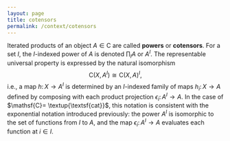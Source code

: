 ```yaml
---
layout: page
title: cotensors
permalink: /context/cotensors
---
```

Iterated products of an object $A \in \mathsf{C}$ are called **powers** or **cotensors**. For a set $I$, the $I$-indexed power of $A$ is denoted $\prod_I A$ or $A^I$.
The representable universal property is expressed by the natural isomorphism
$$ \mathsf{C}(X,A^I) \cong \mathsf{C} (X,A)^I,$$ i.e., a map $h \colon X \to A^I$ is determined by an $I$-indexed family of maps $h_i \colon X \to A$ defined by composing with each product projection $\epsilon_i \colon A^I \to A$. In the case of $\mathsf{C}= \textup{\textsf{cat}}$, this notation is consistent with the exponential notation introduced previously: the power $A^I$ is isomorphic to the set of functions from $I$ to $A$, and the map $\epsilon_i \colon A^I \to A$ evaluates each function at $i \in I$.
